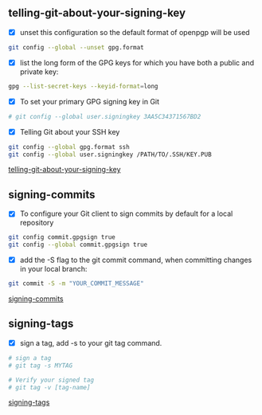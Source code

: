 

## telling-git-about-your-signing-key

- [x] unset this configuration so the default format of openpgp will be used
```bash
git config --global --unset gpg.format
```


- [x]  list the long form of the GPG keys for which you have both a public and private key:
```bash
gpg --list-secret-keys --keyid-format=long
```

- [x] To set your primary GPG signing key in Git
```bash
# git config --global user.signingkey 3AA5C34371567BD2
```


- [x] Telling Git about your SSH key
```bash
git config --global gpg.format ssh
git config --global user.signingkey /PATH/TO/.SSH/KEY.PUB
```

[telling-git-about-your-signing-key](https://docs.github.com/en/authentication/managing-commit-signature-verification/telling-git-about-your-signing-key)


## signing-commits
- [x] To configure your Git client to sign commits by default for a local repository

```bash
git config commit.gpgsign true
git config --global commit.gpgsign true
```

- [x] add the -S flag to the git commit command, when committing changes in your local branch:

```bash
git commit -S -m "YOUR_COMMIT_MESSAGE"
```


[signing-commits](https://docs.github.com/en/authentication/managing-commit-signature-verification/signing-commits)



## signing-tags
- [x] sign a tag, add -s to your git tag command.
```bash
# sign a tag
# git tag -s MYTAG

# Verify your signed tag
# git tag -v [tag-name]

```

[signing-tags](https://docs.github.com/en/authentication/managing-commit-signature-verification/signing-tags)